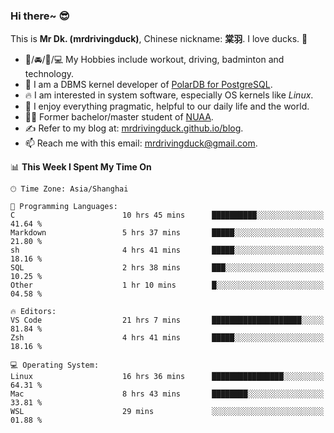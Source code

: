 ### Hi there~ 😎

This is **Mr Dk. (mrdrivingduck)**, Chinese nickname: **棠羽**. I love ducks. 🦆

- 💪/🚘/🏸/💻 My Hobbies include workout, driving, badminton and technology.
- 🍊 I am a DBMS kernel developer of [PolarDB for PostgreSQL](https://github.com/ApsaraDB/PolarDB-for-PostgreSQL).
- 🔥 I am interested in system software, especially OS kernels like *Linux*.
- 🔧 I enjoy everything pragmatic, helpful to our daily life and the world.
- 👨‍🎓 Former bachelor/master student of [NUAA](https://en.wikipedia.org/wiki/Nanjing_University_of_Aeronautics_and_Astronautics).
- ✍ Refer to my blog at: [mrdrivingduck.github.io/blog](https://mrdrivingduck.github.io/blog/).
- 📫 Reach me with this email: [mrdrivingduck@gmail.com](mailto:mrdrivingduck@gmail.com).

<!--START_SECTION:waka-->
📊 **This Week I Spent My Time On** 

```text
🕑︎ Time Zone: Asia/Shanghai

💬 Programming Languages: 
C                        10 hrs 45 mins      ██████████░░░░░░░░░░░░░░░   41.64 % 
Markdown                 5 hrs 37 mins       █████░░░░░░░░░░░░░░░░░░░░   21.80 % 
sh                       4 hrs 41 mins       █████░░░░░░░░░░░░░░░░░░░░   18.16 % 
SQL                      2 hrs 38 mins       ███░░░░░░░░░░░░░░░░░░░░░░   10.25 % 
Other                    1 hr 10 mins        █░░░░░░░░░░░░░░░░░░░░░░░░   04.58 % 

🔥 Editors: 
VS Code                  21 hrs 7 mins       ████████████████████░░░░░   81.84 % 
Zsh                      4 hrs 41 mins       █████░░░░░░░░░░░░░░░░░░░░   18.16 % 

💻 Operating System: 
Linux                    16 hrs 36 mins      ████████████████░░░░░░░░░   64.31 % 
Mac                      8 hrs 43 mins       ████████░░░░░░░░░░░░░░░░░   33.81 % 
WSL                      29 mins             ░░░░░░░░░░░░░░░░░░░░░░░░░   01.88 % 
```


<!--END_SECTION:waka-->

<!-- ![Mr Dk.'s GitHub Stats](https://github-readme-stats.vercel.app/api?username=mrdrivingduck&count_private&show_icons=true&theme=buefy) -->

<!-- ![Most Used Languages](https://github-readme-stats.vercel.app/api/top-langs/?username=mrdrivingduck&exclude_repo=mips32-CPU,snort-tcp-socket&theme=buefy&layout=compact&langs_count=10) -->


<!--
**mrdrivingduck/mrdrivingduck** is a ✨ _special_ ✨ repository because its `README.md` (this file) appears on your GitHub profile.

Here are some ideas to get you started:

- 🔭 I’m currently working on ...
- 🌱 I’m currently learning ...
- 👯 I’m looking to collaborate on ...
- 🤔 I’m looking for help with ...
- 💬 Ask me about ...
- 📫 How to reach me: ...
- 😄 Pronouns: ...
- ⚡ Fun fact: ...
-->
